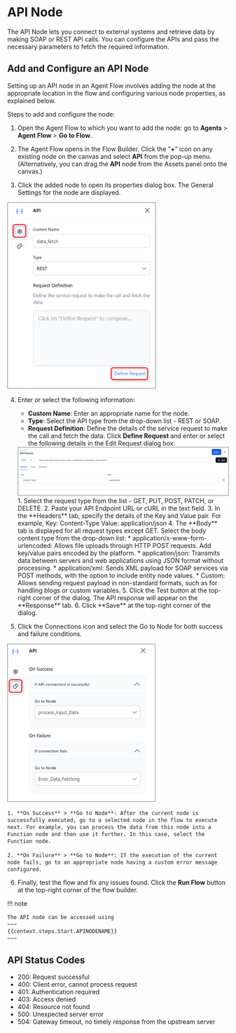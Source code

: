 # API Node

The API Node lets you connect to external systems and retrieve data by making SOAP or REST API calls. You can configure the APIs and pass the necessary parameters to fetch the required information.

## Add and Configure an API Node

Setting up an API node in an Agent Flow involves adding the node at the appropriate location in the flow and configuring various node properties, as explained below.

Steps to add and configure the node:

1. Open the Agent Flow to which you want to add the node: go to **Agents** > **Agent Flow** > **Go to Flow**.

2. The Agent Flow opens in the Flow Builder. Click the “**+**” icon on any existing node on the canvas and select **API** from the pop-up menu. (Alternatively, you can drag the **API** node from the Assets panel onto the canvas.)

3. Click the added node to open its properties dialog box. The General Settings for the node are displayed.  
<img src="./images/api-node-general-settings.png" alt="Go to Flow Canvas" title="Go to Flow Canvas" style="border: 1px solid gray; zoom:80%;">

4. Enter or select the following information:

    * **Custom Name**: Enter an appropriate name for the node.
    * **Type**: Select the API type from the drop-down list - REST or SOAP.
    * **Request Definition**: Define the details of the service request to make the call and fetch the data. Click **Define Request** and enter or select the following details in the Edit Request dialog box:  
    <img src="./images/api-node-edit-request.png" alt="Go to Flow Canvas" title="Go to Flow Canvas" style="border: 1px solid gray; zoom:80%;">
        1. Select the request type from the list - GET, PUT, POST, PATCH, or DELETE.
        2. Paste your API Endpoint URL or cURL in the text field.
        3. In the **Headers** tab, specify the details of the Key and Value pair. For example, 
        Key: Content-Type
        Value: application/json
        4. The **Body** tab is displayed for all request types except GET. Select the body content type from the drop-down list:
            * application/x-www-form-urlencoded: Allows file uploads through HTTP POST requests. Add key/value pairs encoded by the platform.
            * application/json: Transmits data between servers and web applications using JSON format without processing.
            * application/xml: Sends XML payload for SOAP services via POST methods, with the option to include entity node values.
            * Custom: Allows sending request payload in non-standard formats, such as for handling blogs or custom variables. 
        5. Click the Test button at the top-right corner of the dialog. The API response will appear on the **Response** tab.
        6. Click **Save** at the top-right corner of the dialog.

5. Click the Connections icon and select the Go to Node for both success and failure conditions.  
<img src="./images/api-node-connections.png" alt="API node Connections Properties" title="API node Connections Properties" style="border: 1px solid gray; zoom:80%;">

    1. **On Success** > **Go to Node**: After the current node is successfully executed, go to a selected node in the flow to execute next. For example, you can process the data from this node into a Function node and then use it further. In this case, select the Function node. 
    
    2. **On Failure** > **Go to Node**: If the execution of the current node fails, go to an appropriate node having a custom error message configured.

6. Finally, test the flow and fix any issues found. Click the **Run Flow** button at the top-right corner of the flow builder.


!!! note
    
    The API node can be accessed using 
    ~~~
    {{context.steps.Start.APINODENAME}}
    ~~~

## API Status Codes

* 200: Request successful
* 400: Client error, cannot process request
* 401: Authentication required
* 403: Access denied
* 404: Resource not found
* 500: Unexpected server error
* 504: Gateway timeout, no timely response from the upstream server
